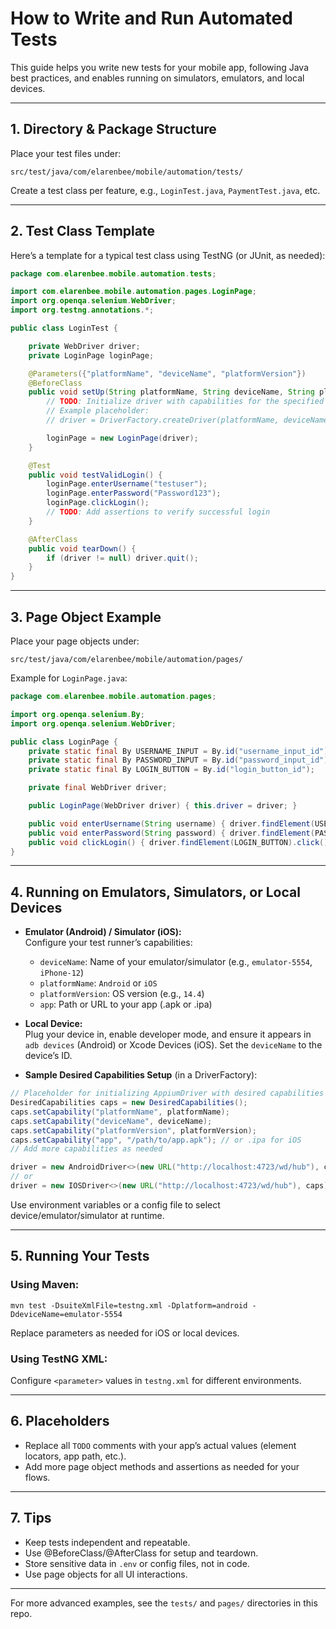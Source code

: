 # How to Write and Run Automated Tests

This guide helps you write new tests for your mobile app, following Java best practices, and enables running on simulators, emulators, and local devices.

---

## 1. Directory & Package Structure

Place your test files under:

```
src/test/java/com/elarenbee/mobile/automation/tests/
```
Create a test class per feature, e.g., `LoginTest.java`, `PaymentTest.java`, etc.

---

## 2. Test Class Template

Here’s a template for a typical test class using TestNG (or JUnit, as needed):

```java
package com.elarenbee.mobile.automation.tests;

import com.elarenbee.mobile.automation.pages.LoginPage;
import org.openqa.selenium.WebDriver;
import org.testng.annotations.*;

public class LoginTest {

    private WebDriver driver;
    private LoginPage loginPage;

    @Parameters({"platformName", "deviceName", "platformVersion"})
    @BeforeClass
    public void setUp(String platformName, String deviceName, String platformVersion) {
        // TODO: Initialize driver with capabilities for the specified platform/device/emulator/simulator
        // Example placeholder:
        // driver = DriverFactory.createDriver(platformName, deviceName, platformVersion);

        loginPage = new LoginPage(driver);
    }

    @Test
    public void testValidLogin() {
        loginPage.enterUsername("testuser");
        loginPage.enterPassword("Password123");
        loginPage.clickLogin();
        // TODO: Add assertions to verify successful login
    }

    @AfterClass
    public void tearDown() {
        if (driver != null) driver.quit();
    }
}
```

---

## 3. Page Object Example

Place your page objects under:

```
src/test/java/com/elarenbee/mobile/automation/pages/
```

Example for `LoginPage.java`:

```java
package com.elarenbee.mobile.automation.pages;

import org.openqa.selenium.By;
import org.openqa.selenium.WebDriver;

public class LoginPage {
    private static final By USERNAME_INPUT = By.id("username_input_id"); // TODO: Replace with actual ID
    private static final By PASSWORD_INPUT = By.id("password_input_id"); // TODO: Replace with actual ID
    private static final By LOGIN_BUTTON = By.id("login_button_id");     // TODO: Replace with actual ID

    private final WebDriver driver;

    public LoginPage(WebDriver driver) { this.driver = driver; }

    public void enterUsername(String username) { driver.findElement(USERNAME_INPUT).sendKeys(username); }
    public void enterPassword(String password) { driver.findElement(PASSWORD_INPUT).sendKeys(password); }
    public void clickLogin() { driver.findElement(LOGIN_BUTTON).click(); }
}
```

---

## 4. Running on Emulators, Simulators, or Local Devices

- **Emulator (Android) / Simulator (iOS):**  
  Configure your test runner’s capabilities:
  - `deviceName`: Name of your emulator/simulator (e.g., `emulator-5554`, `iPhone-12`)
  - `platformName`: `Android` or `iOS`
  - `platformVersion`: OS version (e.g., `14.4`)
  - `app`: Path or URL to your app (.apk or .ipa)

- **Local Device:**  
  Plug your device in, enable developer mode, and ensure it appears in `adb devices` (Android) or Xcode Devices (iOS). Set the `deviceName` to the device’s ID.

- **Sample Desired Capabilities Setup** (in a DriverFactory):

```java
// Placeholder for initializing AppiumDriver with desired capabilities
DesiredCapabilities caps = new DesiredCapabilities();
caps.setCapability("platformName", platformName);
caps.setCapability("deviceName", deviceName);
caps.setCapability("platformVersion", platformVersion);
caps.setCapability("app", "/path/to/app.apk"); // or .ipa for iOS
// Add more capabilities as needed

driver = new AndroidDriver<>(new URL("http://localhost:4723/wd/hub"), caps);
// or
driver = new IOSDriver<>(new URL("http://localhost:4723/wd/hub"), caps);
```
Use environment variables or a config file to select device/emulator/simulator at runtime.

---

## 5. Running Your Tests

### Using Maven:
```shell
mvn test -DsuiteXmlFile=testng.xml -Dplatform=android -DdeviceName=emulator-5554
```
Replace parameters as needed for iOS or local devices.

### Using TestNG XML:
Configure `<parameter>` values in `testng.xml` for different environments.

---

## 6. Placeholders

- Replace all `TODO` comments with your app’s actual values (element locators, app path, etc.).
- Add more page object methods and assertions as needed for your flows.

---

## 7. Tips

- Keep tests independent and repeatable.
- Use @BeforeClass/@AfterClass for setup and teardown.
- Store sensitive data in `.env` or config files, not in code.
- Use page objects for all UI interactions.

---

For more advanced examples, see the `tests/` and `pages/` directories in this repo.
